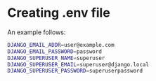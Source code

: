 # Creating .env file
An example follows:

```bash
DJANGO_EMAIL_ADDR=user@example.com
DJANGO_EMAIL_PASSWORD=password
DJANGO_SUPERUSER_NAME=superuser
DJANGO_SUPERUSER_EMAIL=superuser@django.local
DJANGO_SUPERUSER_PASSWORD=superuserpassword
```
